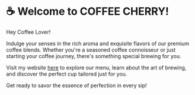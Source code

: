 <h1>☕ Welcome to COFFEE CHERRY!</h1>
  
  <p>Hey Coffee Lover!</p>
  
  <p>Indulge your senses in the rich aroma and exquisite flavors of our premium coffee blends. Whether you're a seasoned coffee connoisseur or just starting your coffee journey, there's something special brewing for you.</p>
  
  <p>Visit my website <a href="http://cherry-website.free.nf/">here</a> to explore our menu, learn about the art of brewing, and discover the perfect cup tailored just for you.</p>

  <p>Get ready to savor the essence of perfection in every sip!</p>

